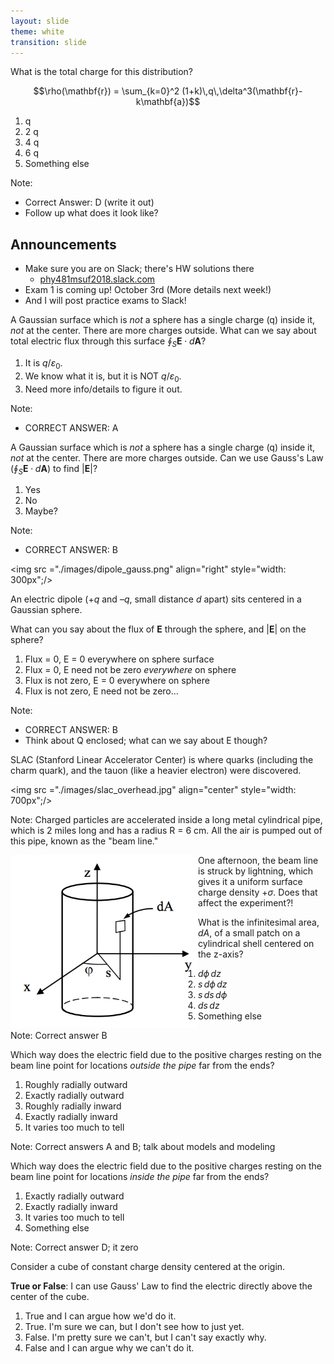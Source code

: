 ```yaml
---
layout: slide
theme: white
transition: slide
---
```




<section data-markdown>

What is the total charge for this distribution?

$$\rho(\mathbf{r}) = \sum_{k=0}^2 (1+k)\,q\,\delta^3(\mathbf{r}-k\mathbf{a})$$

1. q
2. 2 q
3. 4 q
4. 6 q
5. Something else

Note:
* Correct Answer: D (write it out)
* Follow up what does it look like?

</section>

<section data-markdown>

## Announcements

* Make sure you are on Slack; there's HW solutions there
  * [phy481msuf2018.slack.com](https://phy481msuf2018.slack.com/)
* Exam 1 is coming up! October 3rd (More details next week!)
* And I will post practice exams to Slack!

</section>

<section data-markdown>

A Gaussian surface which is *not* a sphere has a single charge (q) inside it, *not* at the center. There are more charges outside. What can we say about total electric flux through this surface $\oint_S \mathbf{E} \cdot d\mathbf{A}$?

1. It is $q/\varepsilon_0$.
2. We know what it is, but it is NOT $q/\varepsilon_0$.
3. Need more info/details to figure it out.

Note:
* CORRECT ANSWER: A

</section>

<section data-markdown>

A Gaussian surface which is *not* a sphere has a single charge (q) inside it, *not* at the center. There are more charges outside. Can we use Gauss's Law ($\oint_S \mathbf{E} \cdot d\mathbf{A}$) to find $|\mathbf{E}|$?

1. Yes
2. No
3. Maybe?

Note:
* CORRECT ANSWER: B

</section>

<section data-markdown>

<img src ="./images/dipole_gauss.png" align="right" style="width: 300px";/>


An electric dipole ($+q$ and $–q$, small distance $d$ apart) sits centered in a Gaussian sphere.

What can you say about the flux of $\mathbf{E}$ through the sphere, and $|\mathbf{E}|$ on the sphere?

1. Flux = 0, E = 0 everywhere on sphere surface
2. Flux = 0, E need not be zero *everywhere* on sphere
3. Flux is not zero, E = 0 everywhere on sphere
4. Flux is not zero, E need not be zero...

Note:
* CORRECT ANSWER: B
* Think about Q enclosed; what can we say about E though?

</section>

<section data-markdown>

SLAC (Stanford Linear Accelerator Center) is where quarks (including the charm
quark), and the tauon (like a heavier electron) were discovered.

<img src ="./images/slac_overhead.jpg" align="center" style="width: 700px";/>

Note: Charged particles are accelerated inside a long metal cylindrical pipe, which is 2 miles long and has a radius R = 6 cm. All the air is pumped out of this pipe, known as the "beam line."
</section>

<section data-markdown>
<img src ="./images/cylinder_slac.png" align="left" style="width: 300px";/>

One afternoon, the beam line is struck by lightning, which gives it a uniform
surface charge density $+\sigma$. Does that affect the experiment?!

What is the infinitesimal area, $dA$, of a small patch on a cylindrical shell centered
on the z-axis?

1. $d\phi\,dz$
2. $s\,d\phi\,dz$
3. $s\,ds\,d\phi$
4. $ds\,dz$
5. Something else

Note: Correct answer B

</section>

<section data-markdown>

Which way does the electric field due to the positive charges resting on the beam line point for locations _outside the pipe_ far from the ends?

1. Roughly radially outward
2. Exactly radially outward
3. Roughly radially inward
4. Exactly radially inward
5. It varies too much to tell

Note: Correct answers A and B; talk about models and modeling

</section>

<section data-markdown>

Which way does the electric field due to the positive charges resting on the beam line point for locations _inside the pipe_ far from the ends?

1. Exactly radially outward
2. Exactly radially inward
3. It varies too much to tell
4. Something else

Note: Correct answer D; it zero

</section>


<section data-markdown>

Consider a cube of constant charge density centered at the origin.

**True or False**: I can use Gauss' Law to find the electric directly above the center of the cube.

1. True and I can argue how we'd do it.
2. True. I'm sure we can, but I don't see how to just yet.
3. False. I'm pretty sure we can't, but I can't say exactly why.
4. False and I can argue why we can't do it.

</section>
